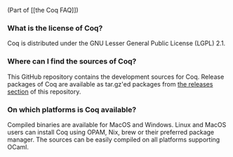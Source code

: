 (Part of [[the Coq FAQ]])

### What is the license of Coq?

Coq is distributed under the GNU Lesser General Public License (LGPL) 2.1.

### Where can I find the sources of Coq?

This GitHub repository contains the development sources for Coq. Release packages of Coq are available as tar.gz'ed packages from [the releases section](https://github.com/coq/coq/releases) of this repository.

### On which platforms is Coq available?

Compiled binaries are available for MacOS and Windows. Linux and MacOS users can install Coq using OPAM, Nix, brew or their preferred package manager. The sources can be easily compiled on all platforms supporting OCaml.